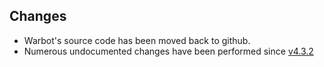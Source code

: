 ## Changes

* Warbot's source code has been moved back to github.
* Numerous undocumented changes have been performed since [v4.3.2](./../v4.0/v4.3.2.md)